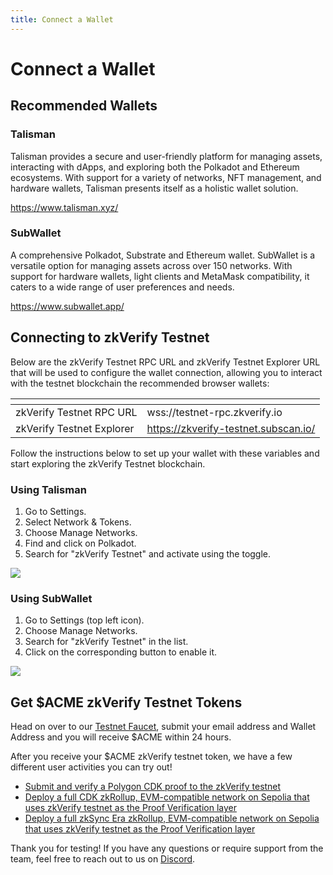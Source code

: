 ```yaml
---
title: Connect a Wallet
---
```


# Connect a Wallet

## Recommended Wallets

### Talisman

Talisman provides a secure and user-friendly platform for managing assets, interacting with dApps, and exploring both the Polkadot and Ethereum ecosystems. With support for a variety of networks, NFT management, and hardware wallets, Talisman presents itself as a holistic wallet solution.

https://www.talisman.xyz/

### SubWallet

A comprehensive Polkadot, Substrate and Ethereum wallet.
SubWallet is a versatile option for managing assets across over 150 networks. With support for hardware wallets, light clients and MetaMask compatibility, it caters to a wide range of user preferences and needs.

https://www.subwallet.app/

## Connecting to zkVerify Testnet

Below are the zkVerify Testnet RPC URL and zkVerify Testnet Explorer URL that will be used to configure the wallet connection, allowing you to interact with the testnet blockchain the recommended browser wallets:

| <!-- -->                  | <!-- -->                                |
|---------------------------|-----------------------------------------|
| zkVerify Testnet RPC URL  | wss://testnet-rpc.zkverify.io           |
| zkVerify Testnet Explorer | https://zkverify-testnet.subscan.io/ |

Follow the instructions below to set up your wallet with these variables and start exploring the zkVerify Testnet blockchain.

### Using Talisman

1. Go to Settings.
2. Select Network & Tokens.
3. Choose Manage Networks.
4. Find and click on Polkadot.
5. Search for "zkVerify Testnet" and activate using the toggle.

![](./img/talisman-add-network.png)

### Using SubWallet

1. Go to Settings (top left icon).
2. Choose Manage Networks.
3. Search for "zkVerify Testnet" in the list.
4. Click on the corresponding button to enable it.

![](./img/subwallet-add-network.png)

## Get $ACME zkVerify Testnet Tokens

Head on over to our [Testnet Faucet](https://zkverify-faucet.zkverify.io/), submit your email address and Wallet Address and you will receive $ACME within 24 hours.

After you receive your $ACME zkVerify testnet token, we have a few different user activities you can try out!

* [Submit and verify a Polygon CDK proof to the zkVerify testnet](./05-submit-proofs/03-polygon_cdk_proof_submission.md)
* [Deploy a full CDK zkRollup, EVM-compatible network on Sepolia that uses zkVerify testnet as the Proof Verification layer](./08-run-a-zkrollup/04-polygon_cdk_installation.md)
* [Deploy a full zkSync Era zkRollup, EVM-compatible network on Sepolia that uses zkVerify testnet as the Proof Verification layer](./08-run-a-zkrollup/02-zksync_installation.md)

Thank you for testing! If you have any questions or require support from the team, feel free to reach out to us on [Discord](https://discord.gg/zkverify).
